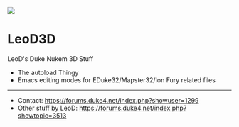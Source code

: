 ![](https://avatars.githubusercontent.com/u/65036122?v=4)

# LeoD3D
LeoD's Duke Nukem 3D Stuff

 - The autoload Thingy
 - Emacs editing modes for EDuke32/Mapster32/Ion Fury related files

--------------------------------------------------------------------------------

 - Contact:             https://forums.duke4.net/index.php?showuser=1299
 - Other stuff by LeoD: https://forums.duke4.net/index.php?showtopic=3513
